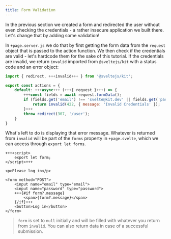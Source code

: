 ```yaml
---
title: Form Validation
---
```


In the previous section we created a form and redirected the user without even checking the credentials - a rather insecure application we built there. Let's change that by adding some validation!

In `+page.server.js` we do that by first getting the form data from the `request` object that is passed to the action function. We then check if the credentials are valid - let's hardcode them for the sake of this tutorial. If the credentials are invalid, we return `invalid` imported from `@sveltejs/kit` with a status code and an error object:

```js
import { redirect, +++invalid+++ } from '@sveltejs/kit';

export const actions = {
	default: +++async+++ (+++{ request }+++) => {
		+++const fields = await request.formData();
		if (fields.get('email') !== 'svelte@kit.dev' || fields.get('password') !== 'tutorial') {
			return invalid(422, { message: 'Invalid Credentials' });
		}+++
		throw redirect(307, '/user');
	}
}
```

What's left to do is displaying that error message. Whatever is returned from `invalid` will be part of the `forms` property in `+page.svelte`, which we can access through `export let forms`.

```svelte
+++<script>
	export let form;
</script>+++

<p>Please log in</p>

<form method="POST">
	<input name="email" type="email">
	<input name="password" type="password">
	+++{#if form?.message}
		<span>{form?.message}</span>
	{/if}+++
	<button>Log in</button>
</form>
```

> `form` is set to `null` initially and will be filled with whatever you return from `invalid`. You can also return data in case of a successful submission.
